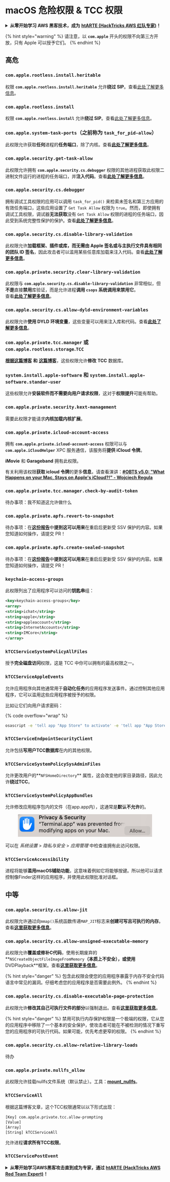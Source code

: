 # macOS 危险权限 & TCC 权限

<details>

<summary><strong>从零开始学习 AWS 黑客技术，成为</strong> <a href="https://training.hacktricks.xyz/courses/arte"><strong>htARTE (HackTricks AWS 红队专家)</strong></a><strong>！</strong></summary>

支持 HackTricks 的其他方式：

* 如果您希望在 **HackTricks** 中看到您的**公司广告**或**下载 HackTricks 的 PDF**，请查看[**订阅计划**](https://github.com/sponsors/carlospolop)！
* 获取[**官方 PEASS & HackTricks 商品**](https://peass.creator-spring.com)
* 发现[**PEASS 家族**](https://opensea.io/collection/the-peass-family)，我们独家的[**NFT 集合**](https://opensea.io/collection/the-peass-family)
* **加入** 💬 [**Discord 群组**](https://discord.gg/hRep4RUj7f) 或 [**telegram 群组**](https://t.me/peass) 或在 **Twitter** 🐦 上**关注**我 [**@carlospolopm**](https://twitter.com/carlospolopm)**。**
* **通过向** [**HackTricks**](https://github.com/carlospolop/hacktricks) 和 [**HackTricks Cloud**](https://github.com/carlospolop/hacktricks-cloud) github 仓库提交 PR 来分享您的黑客技巧。

</details>

{% hint style="warning" %}
请注意，以 **`com.apple`** 开头的权限不向第三方开放，只有 Apple 可以授予它们。
{% endhint %}

## 高危

### `com.apple.rootless.install.heritable`

权限 **`com.apple.rootless.install.heritable`** 允许**绕过 SIP**。查看[此处了解更多信息](macos-sip.md#com.apple.rootless.install.heritable)。

### **`com.apple.rootless.install`**

权限 **`com.apple.rootless.install`** 允许**绕过 SIP**。查看[此处了解更多信息](macos-sip.md#com.apple.rootless.install)。

### **`com.apple.system-task-ports`（之前称为 `task_for_pid-allow`）**

此权限允许获取**任何**进程的**任务端口**，除了内核。查看[**此处了解更多信息**](../mac-os-architecture/macos-ipc-inter-process-communication/)。

### `com.apple.security.get-task-allow`

此权限允许拥有 **`com.apple.security.cs.debugger`** 权限的其他进程获取此权限二进制文件运行的进程的任务端口，并**注入代码**。查看[**此处了解更多信息**](../mac-os-architecture/macos-ipc-inter-process-communication/)。

### `com.apple.security.cs.debugger`

拥有调试工具权限的应用可以调用 `task_for_pid()` 来检索未签名和第三方应用的有效任务端口，这些应用设置了 `Get Task Allow` 权限为 `true`。然而，即使拥有调试工具权限，调试器**无法获取**没有 `Get Task Allow` 权限的进程的任务端口，因此受到系统完整性保护的保护。查看[**此处了解更多信息**](https://developer.apple.com/documentation/bundleresources/entitlements/com_apple_security_cs_debugger)。

### `com.apple.security.cs.disable-library-validation`

此权限允许**加载框架、插件或库，而无需由 Apple 签名或与主执行文件具有相同的团队 ID 签名**，因此攻击者可以滥用某些任意库加载来注入代码。查看[**此处了解更多信息**](https://developer.apple.com/documentation/bundleresources/entitlements/com_apple_security_cs_disable-library-validation)。

### `com.apple.private.security.clear-library-validation`

此权限与 **`com.apple.security.cs.disable-library-validation`** 非常相似，但**不是**直接**禁用**库验证，而是允许进程**调用 `csops` 系统调用来禁用它**。\
查看[**此处了解更多信息**](https://theevilbit.github.io/posts/com.apple.private.security.clear-library-validation/)。

### `com.apple.security.cs.allow-dyld-environment-variables`

此权限允许**使用 DYLD 环境变量**，这些变量可以用来注入库和代码。查看[**此处了解更多信息**](https://developer.apple.com/documentation/bundleresources/entitlements/com_apple_security_cs_allow-dyld-environment-variables)。

### `com.apple.private.tcc.manager` 或 `com.apple.rootless.storage`.`TCC`

[**根据这篇博客**](https://objective-see.org/blog/blog_0x4C.html) **和** [**这篇博客**](https://wojciechregula.blog/post/play-the-music-and-bypass-tcc-aka-cve-2020-29621/)，这些权限允许**修改** **TCC** 数据库。

### **`system.install.apple-software`** 和 **`system.install.apple-software.standar-user`**

这些权限允许**安装软件而不需要向用户请求权限**，这对于**权限提升**可能有帮助。

### `com.apple.private.security.kext-management`

需要此权限才能请求**内核加载内核扩展**。

### **`com.apple.private.icloud-account-access`**

拥有 **`com.apple.private.icloud-account-access`** 权限可以与 **`com.apple.iCloudHelper`** XPC 服务通信，该服务将**提供 iCloud 令牌**。

**iMovie** 和 **Garageband** 拥有此权限。

有关利用该权限**获取 icloud 令牌**的更多**信息**，请查看演讲：[**#OBTS v5.0: "What Happens on your Mac, Stays on Apple's iCloud?!" - Wojciech Regula**](https://www.youtube.com/watch?v=_6e2LhmxVc0)

### `com.apple.private.tcc.manager.check-by-audit-token`

待办事项：我不知道这允许做什么

### `com.apple.private.apfs.revert-to-snapshot`

待办事项：在[**这份报告**](https://jhftss.github.io/The-Nightmare-of-Apple-OTA-Update/)中**提到这可以用来**在重启后更新受 SSV 保护的内容。如果您知道如何操作，请提交 PR！

### `com.apple.private.apfs.create-sealed-snapshot`

待办事项：在[**这份报告**](https://jhftss.github.io/The-Nightmare-of-Apple-OTA-Update/)中**提到这可以用来**在重启后更新受 SSV 保护的内容。如果您知道如何操作，请提交 PR！

### `keychain-access-groups`

此权限列出了应用程序可以访问的**钥匙串**组：
```xml
<key>keychain-access-groups</key>
<array>
<string>ichat</string>
<string>apple</string>
<string>appleaccount</string>
<string>InternetAccounts</string>
<string>IMCore</string>
</array>
```
### **`kTCCServiceSystemPolicyAllFiles`**

授予**完全磁盘访问**权限，这是 TCC 中你可以拥有的最高权限之一。

### **`kTCCServiceAppleEvents`**

允许应用程序向其他通常用于**自动化任务**的应用程序发送事件。通过控制其他应用程序，它可以滥用这些应用程序被授予的权限。

比如让它们向用户请求密码：

{% code overflow="wrap" %}
```bash
osascript -e 'tell app "App Store" to activate' -e 'tell app "App Store" to activate' -e 'tell app "App Store" to display dialog "App Store requires your password to continue." & return & return default answer "" with icon 1 with hidden answer with title "App Store Alert"'
```
### **`kTCCServiceEndpointSecurityClient`**

允许包括**写用户TCC数据库**在内的其他权限。

### **`kTCCServiceSystemPolicySysAdminFiles`**

允许更改用户的**`NFSHomeDirectory`** 属性，这会改变他的家目录路径，因此允许**绕过TCC**。

### **`kTCCServiceSystemPolicyAppBundles`**

允许修改应用程序包内的文件（在app.app内），这通常是**默认不允许**的。

<figure><img src="../../../.gitbook/assets/image (2) (1) (1) (1).png" alt=""><figcaption></figcaption></figure>

可以在 _系统设置_ > _隐私与安全_ > _应用管理_ 中检查谁拥有此访问权限。

### `kTCCServiceAccessibility`

进程将能够**滥用macOS辅助功能**，这意味着例如它将能够按键。所以他可以请求控制像Finder这样的应用程序，并使用此权限批准对话框。

## 中等

### `com.apple.security.cs.allow-jit`

此权限允许通过向`mmap()`系统函数传递`MAP_JIT`标志来**创建可写且可执行的内存**。查看[**这里获取更多信息**](https://developer.apple.com/documentation/bundleresources/entitlements/com\_apple\_security\_cs\_allow-jit)。

### `com.apple.security.cs.allow-unsigned-executable-memory`

此权限允许**覆盖或修补C代码**，使用长期废弃的**`NSCreateObjectFileImageFromMemory`**（本质上不安全），或使用**DVDPlayback**框架。查看[**这里获取更多信息**](https://developer.apple.com/documentation/bundleresources/entitlements/com\_apple\_security\_cs\_allow-unsigned-executable-memory)。

{% hint style="danger" %}
包含此权限会使您的应用程序暴露于内存不安全代码语言中常见的漏洞。仔细考虑您的应用程序是否需要此例外。
{% endhint %}

### `com.apple.security.cs.disable-executable-page-protection`

此权限允许**修改其自己可执行文件的部分**以强制退出。查看[**这里获取更多信息**](https://developer.apple.com/documentation/bundleresources/entitlements/com\_apple\_security\_cs\_disable-executable-page-protection)。

{% hint style="danger" %}
禁用可执行内存保护权限是一个极端的权限，它从您的应用程序中移除了一个基本的安全保护，使攻击者可能在不被检测的情况下重写您的应用程序的可执行代码。如果可能，优先考虑更窄的权限。
{% endhint %}

### `com.apple.security.cs.allow-relative-library-loads`

待办

### `com.apple.private.nullfs_allow`

此权限允许挂载nullfs文件系统（默认禁止）。工具：[**mount\_nullfs**](https://github.com/JamaicanMoose/mount\_nullfs/tree/master)。

### `kTCCServiceAll`

根据这篇博客文章，这个TCC权限通常以以下形式出现：
```
[Key] com.apple.private.tcc.allow-prompting
[Value]
[Array]
[String] kTCCServiceAll
```
允许进程**请求所有TCC权限**。

### **`kTCCServicePostEvent`**

<details>

<summary><strong>从零开始学习AWS黑客攻击直到成为专家，通过</strong> <a href="https://training.hacktricks.xyz/courses/arte"><strong>htARTE (HackTricks AWS Red Team Expert)</strong></a><strong>！</strong></summary>

支持HackTricks的其他方式：

* 如果您想在**HackTricks中看到您的公司广告**或**下载HackTricks的PDF**，请查看[**订阅计划**](https://github.com/sponsors/carlospolop)！
* 获取[**官方的PEASS & HackTricks商品**](https://peass.creator-spring.com)
* 发现[**PEASS家族**](https://opensea.io/collection/the-peass-family)，我们独家的[**NFTs系列**](https://opensea.io/collection/the-peass-family)
* **加入** 💬 [**Discord群组**](https://discord.gg/hRep4RUj7f) 或 [**telegram群组**](https://t.me/peass) 或在 **Twitter** 🐦 上**关注**我 [**@carlospolopm**](https://twitter.com/carlospolopm)**。**
* **通过向** [**HackTricks**](https://github.com/carlospolop/hacktricks) 和 [**HackTricks Cloud**](https://github.com/carlospolop/hacktricks-cloud) github仓库提交PR来分享您的黑客技巧。

</details>
